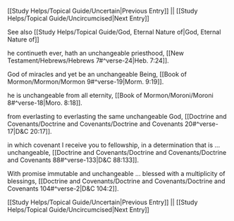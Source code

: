 [[Study Helps/Topical Guide/Uncertain|Previous Entry]]  ||  [[Study Helps/Topical Guide/Uncircumcised|Next Entry]]

 See also [[Study Helps/Topical Guide/God, Eternal Nature of|God, Eternal Nature of]]

 he continueth ever, hath an unchangeable priesthood, [[New Testament/Hebrews/Hebrews 7#^verse-24|Heb. 7:24]].

 God of miracles and yet be an unchangeable Being, [[Book of Mormon/Mormon/Mormon 9#^verse-19|Morm. 9:19]].

 he is unchangeable from all eternity, [[Book of Mormon/Moroni/Moroni 8#^verse-18|Moro. 8:18]].

 from everlasting to everlasting the same unchangeable God, [[Doctrine and Covenants/Doctrine and Covenants/Doctrine and Covenants 20#^verse-17|D&C 20:17]].

 in which covenant I receive you to fellowship, in a determination that is ... unchangeable, [[Doctrine and Covenants/Doctrine and Covenants/Doctrine and Covenants 88#^verse-133|D&C 88:133]].

 With promise immutable and unchangeable ... blessed with a multiplicity of blessings, [[Doctrine and Covenants/Doctrine and Covenants/Doctrine and Covenants 104#^verse-2|D&C 104:2]].

[[Study Helps/Topical Guide/Uncertain|Previous Entry]]  ||  [[Study Helps/Topical Guide/Uncircumcised|Next Entry]]